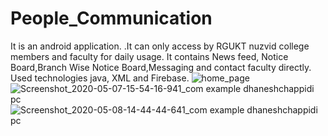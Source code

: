 # People_Communication
It is an android application. .It can only access by RGUKT nuzvid college members and faculty for daily usage. It contains News feed, Notice Board,Branch Wise Notice Board,Messaging and contact faculty directly. Used technologies java, XML and Firebase.
![home_page](https://user-images.githubusercontent.com/52503391/121021690-44b00780-c7bf-11eb-8ede-4457d973ba9e.JPG)
![Screenshot_2020-05-07-15-54-16-941_com example dhaneshchappidi pc](https://user-images.githubusercontent.com/52503391/121021868-7032f200-c7bf-11eb-8859-ed4880001240.jpg)
![Screenshot_2020-05-08-14-44-44-641_com example dhaneshchappidi pc](https://user-images.githubusercontent.com/52503391/121022133-b25c3380-c7bf-11eb-8fd3-1defb055807c.jpg)


